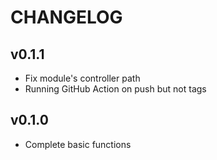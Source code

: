 CHANGELOG
=========

## v0.1.1

- Fix module's controller path
- Running GitHub Action on push but not tags

## v0.1.0

- Complete basic functions
